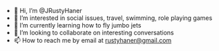 - 👋 Hi, I’m @JRustyHaner
- 👀 I’m interested in social issues, travel, swimming, role playing games
- 🌱 I’m currently learning how to fly jumbo jets
- 💞️ I’m looking to collaborate on interesting conversations
- 📫 How to reach me by email at rustyhaner@gmail.com

<!---
JRustyHaner/JRustyHaner is a ✨ special ✨ repository because its `README.md` (this file) appears on your GitHub profile.
You can click the Preview link to take a look at your changes.
--->
